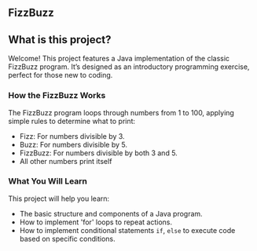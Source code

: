 ## FizzBuzz
## What is this project?

Welcome! This project features a Java implementation of the classic FizzBuzz program. It’s designed as an introductory programming exercise, perfect for those new to coding.

### How the FizzBuzz Works

The FizzBuzz program loops through numbers from 1 to 100, applying simple rules to determine what to print:
- Fizz: For numbers divisible by 3.
- Buzz: For numbers divisible by 5.
- FizzBuzz: For numbers divisible by both 3 and 5.
- All other numbers print itself

### What You Will Learn

This project will help you learn:
- The basic structure and components of a Java program.
- How to implement 'for' loops to repeat actions.
- How to implement conditional statements `if`, `else` to execute code based on specific conditions.



